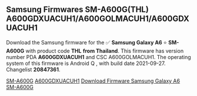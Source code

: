 <h2>Samsung Firmwares SM-A600G(THL) A600GDXUACUH1/A600GOLMACUH1/A600GDXUACUH1</h2>
Download the Samsung firmware for the ✅ <strong>Samsung Galaxy A6 </strong> ⭐ <strong>SM-A600G</strong> with product code <strong>THL</strong> <strong> from Thailand</strong>. This firmware has version number PDA <strong>A600GDXUACUH1</strong> and CSC A600GOLMACUH1. The operating system of this firmware is Android Q , with build date 2021-09-27. Changelist <strong>20847361</strong>.


[SM-A600G](https://samfirm.shop/samsung/model/SM-A600G)
[A600GDXUACUH1](https://samfirm.shop/samsung/pda/A600GDXUACUH1)
[Download Firmware Samsung Galaxy A6 SM-A600G](https://samfirm.shop/samsung/firmware/460583)
